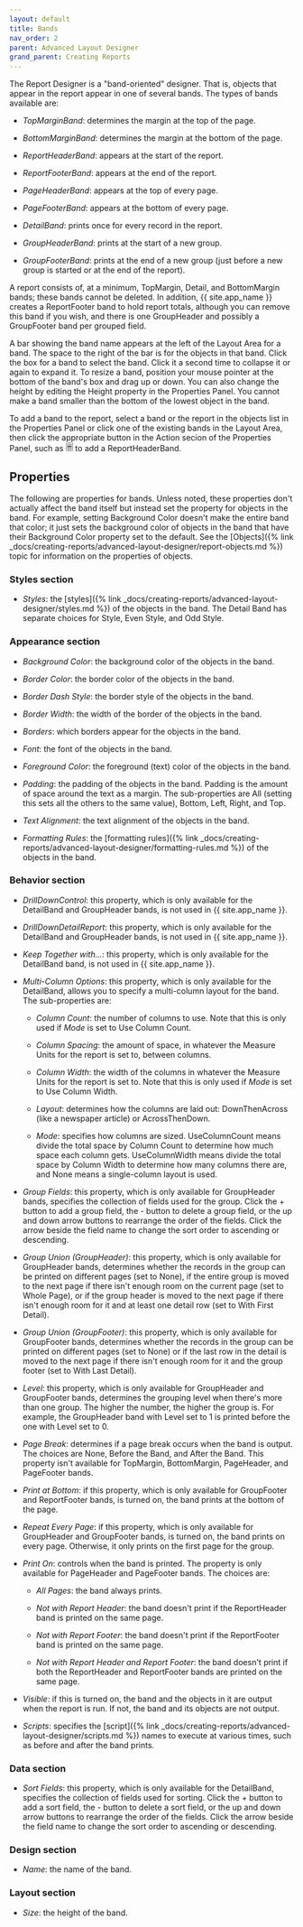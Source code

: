 ```yaml
---
layout: default
title: Bands
nav_order: 2
parent: Advanced Layout Designer
grand_parent: Creating Reports
---
```

The Report Designer is a "band-oriented" designer. That is, objects that appear in the report appear in one of several bands. The types of bands available are:

* *TopMarginBand*: determines the margin at the top of the page.

* *BottomMarginBand*: determines the margin at the bottom of the page.

* *ReportHeaderBand*: appears at the start of the report.

* *ReportFooterBand*: appears at the end of the report.

* *PageHeaderBand*: appears at the top of every page.

* *PageFooterBand*: appears at the bottom of every page.

* *DetailBand*: prints once for every record in the report.

* *GroupHeaderBand*: prints at the start of a new group.

* *GroupFooterBand*: prints at the end of a new group (just before a new group is started or at the end of the report).

A report consists of, at a minimum, TopMargin, Detail, and BottomMargin bands; these bands cannot be deleted. In addition, {{ site.app_name }} creates a ReportFooter band to hold report totals, although you can remove this band if you wish, and there is one GroupHeader and possibly a GroupFooter band per grouped field.

A bar showing the band name appears at the left of the Layout Area for a band. The space to the right of the bar is for the objects in that band. Click the box for a band to select the band. Click it a second time to collapse it or again to expand it. To resize a band, position your mouse pointer at the bottom of the band's box and drag up or down. You can also change the height by editing the Height property in the Properties Panel. You cannot make a band smaller than the bottom of the lowest object in the band.

To add a band to the report, select a band or the report in the objects list in the Properties Panel or click one of the existing bands in the Layout Area, then click the appropriate button in the Action secion of the Properties Panel, such as ![](/assets/images/insertbandbutton.png) to add a ReportHeaderBand.

## Properties
The following are properties for bands. Unless noted, these properties don't actually affect the band itself but instead set the property for objects in the band. For example, setting Background Color doesn't make the entire band that color; it just sets the background color of objects in the band that have their Background Color property set to the default. See the [Objects]({% link _docs/creating-reports/advanced-layout-designer/report-objects.md %}) topic for information on the properties of objects.

### Styles section

* *Styles*: the [styles]({% link _docs/creating-reports/advanced-layout-designer/styles.md %}) of the objects in the band. The Detail Band has separate choices for Style, Even Style, and Odd Style.

### Appearance section

* *Background Color*: the background color of the objects in the band.

* *Border Color*: the border color of the objects in the band.

* *Border Dash Style*: the border style of the objects in the band.

* *Border Width*: the width of the border of the objects in the band.

* *Borders*: which borders appear for the objects in the band.

* *Font*: the font of the objects in the band.

* *Foreground Color*: the foreground (text) color of the objects in the band.

* *Padding*: the padding of the objects in the band. Padding is the amount of space around the text as a margin. The sub-properties are All (setting this sets all the others to the same value), Bottom, Left, Right, and Top.

* *Text Alignment*: the text alignment of the objects in the band.

* *Formatting Rules*: the [formatting rules]({% link _docs/creating-reports/advanced-layout-designer/formatting-rules.md %}) of the objects in the band.

### Behavior section

* *DrillDownControl*: this property, which is only available for the DetailBand and GroupHeader bands, is not used in {{ site.app_name }}.

* *DrillDownDetailReport*: this property, which is only available for the DetailBand and GroupHeader bands, is not used in {{ site.app_name }}.

* *Keep Together with...*: this property, which is only available for the DetailBand band, is not used in {{ site.app_name }}.

* *Multi-Column Options*: this property, which is only available for the DetailBand, allows you to specify a multi-column layout for the band. The sub-properties are:

    * *Column Count*: the number of columns to use. Note that this is only used if *Mode* is set to Use Column Count.

    * *Column Spacing*: the amount of space, in whatever the Measure Units for the report is set to, between columns.

    * *Column Width*: the width of the columns in whatever the Measure Units for the report is set to. Note that this is only used if *Mode* is set to Use Column Width.

    * *Layout*: determines how the columns are laid out: DownThenAcross (like a newspaper article) or AcrossThenDown.

    * *Mode*: specifies how columns are sized. UseColumnCount means divide the total space by Column Count to determine how much space each column gets. UseColumnWidth means divide the total space by Column Width to determine how many columns there are, and None means a single-column layout is used.

* *Group Fields*: this property, which is only available for GroupHeader bands, specifies the collection of fields used for the group. Click the + button to add a group field, the - button to delete a group field, or the up and down arrow buttons to rearrange the order of the fields. Click the arrow beside the field name to change the sort order to ascending or descending.

* *Group Union (GroupHeader)*: this property, which is only available for GroupHeader bands, determines whether the records in the group can be printed on different pages (set to None), if the entire group is moved to the next page if there isn't enough room on the current page (set to Whole Page), or if the group header is moved to the next page if there isn't enough room for it and at least one detail row (set to With First Detail).

* *Group Union (GroupFooter)*: this property, which is only available for GroupFooter bands, determines whether the records in the group can be printed on different pages (set to None) or if the last row in the detail is moved to the next page if there isn't enough room for it and the group footer (set to With Last Detail).

* *Level*: this property, which is only available for GroupHeader and GroupFooter bands, determines the grouping level when there's more than one group. The higher the number, the higher the group is. For example, the GroupHeader band with Level set to 1 is printed before the one with Level set to 0.

* *Page Break*: determines if a page break occurs when the band is output. The choices are None, Before the Band, and After the Band. This property isn't available for TopMargin, BottomMargin, PageHeader, and PageFooter bands.

* *Print at Bottom*: if this property, which is only available for GroupFooter and ReportFooter bands, is turned on, the band prints at the bottom of the page.

* *Repeat Every Page*: if this property, which is only available for GroupHeader and GroupFooter bands, is turned on, the band prints on every page. Otherwise, it only prints on the first page for the group.

* *Print On*: controls when the band is printed. The property is only available for PageHeader and PageFooter bands. The choices are:

    * *All Pages*: the band always prints.

    * *Not with Report Header*: the band doesn't print if the ReportHeader band is printed on the same page.

    * *Not with Report Footer*: the band doesn't print if the ReportFooter band is printed on the same page.

    * *Not with Report Header and Report Footer*: the band doesn't print if both the ReportHeader and ReportFooter bands are printed on the same page.

* *Visible*: if this is turned on, the band and the objects in it are output when the report is run. If not, the band and its objects are not output.

* *Scripts*: specifies the [script]({% link _docs/creating-reports/advanced-layout-designer/scripts.md %}) names to execute at various times, such as before and after the band prints.

### Data section

* *Sort Fields*: this property, which is only available for the DetailBand, specifies the collection of fields used for sorting. Click the + button to add a sort field, the - button to delete a sort field, or the up and down arrow buttons to rearrange the order of the fields. Click the arrow beside the field name to change the sort order to ascending or descending.

### Design section

* *Name*: the name of the band.

### Layout section

* *Size*: the height of the band.
